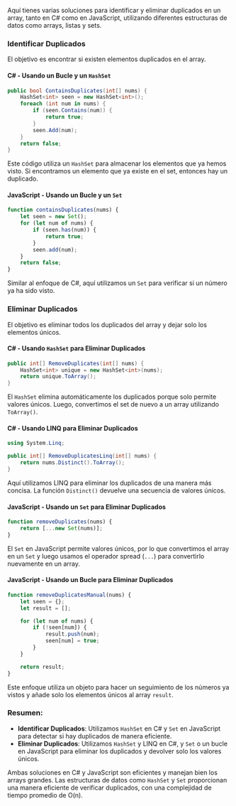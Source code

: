 Aquí tienes varias soluciones para identificar y eliminar duplicados en un array, tanto en C# como en JavaScript, utilizando diferentes estructuras de datos como arrays, listas y sets.

### Identificar Duplicados

El objetivo es encontrar si existen elementos duplicados en el array.

#### C# - Usando un Bucle y un `HashSet`

```csharp
public bool ContainsDuplicates(int[] nums) {
    HashSet<int> seen = new HashSet<int>();
    foreach (int num in nums) {
        if (seen.Contains(num)) {
            return true;
        }
        seen.Add(num);
    }
    return false;
}
```

Este código utiliza un `HashSet` para almacenar los elementos que ya hemos visto. Si encontramos un elemento que ya existe en el set, entonces hay un duplicado.

#### JavaScript - Usando un Bucle y un `Set`

```javascript
function containsDuplicates(nums) {
    let seen = new Set();
    for (let num of nums) {
        if (seen.has(num)) {
            return true;
        }
        seen.add(num);
    }
    return false;
}
```

Similar al enfoque de C#, aquí utilizamos un `Set` para verificar si un número ya ha sido visto.

### Eliminar Duplicados

El objetivo es eliminar todos los duplicados del array y dejar solo los elementos únicos.

#### C# - Usando `HashSet` para Eliminar Duplicados

```csharp
public int[] RemoveDuplicates(int[] nums) {
    HashSet<int> unique = new HashSet<int>(nums);
    return unique.ToArray();
}
```

El `HashSet` elimina automáticamente los duplicados porque solo permite valores únicos. Luego, convertimos el set de nuevo a un array utilizando `ToArray()`.

#### C# - Usando LINQ para Eliminar Duplicados

```csharp
using System.Linq;

public int[] RemoveDuplicatesLinq(int[] nums) {
    return nums.Distinct().ToArray();
}
```

Aquí utilizamos LINQ para eliminar los duplicados de una manera más concisa. La función `Distinct()` devuelve una secuencia de valores únicos.

#### JavaScript - Usando un `Set` para Eliminar Duplicados

```javascript
function removeDuplicates(nums) {
    return [...new Set(nums)];
}
```

El `Set` en JavaScript permite valores únicos, por lo que convertimos el array en un `Set` y luego usamos el operador spread (`...`) para convertirlo nuevamente en un array.

#### JavaScript - Usando un Bucle para Eliminar Duplicados

```javascript
function removeDuplicatesManual(nums) {
    let seen = {};
    let result = [];

    for (let num of nums) {
        if (!seen[num]) {
            result.push(num);
            seen[num] = true;
        }
    }

    return result;
}
```

Este enfoque utiliza un objeto para hacer un seguimiento de los números ya vistos y añade solo los elementos únicos al array `result`.

### Resumen:

- **Identificar Duplicados**: Utilizamos `HashSet` en C# y `Set` en JavaScript para detectar si hay duplicados de manera eficiente.
- **Eliminar Duplicados**: Utilizamos `HashSet` y LINQ en C#, y `Set` o un bucle en JavaScript para eliminar los duplicados y devolver solo los valores únicos.

Ambas soluciones en C# y JavaScript son eficientes y manejan bien los arrays grandes. Las estructuras de datos como `HashSet` y `Set` proporcionan una manera eficiente de verificar duplicados, con una complejidad de tiempo promedio de O(n).